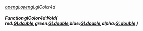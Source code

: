 _[opengl](../../modules/opengl/opengl-module.md):[opengl](../../modules/opengl/opengl-module.md).glColor4d_
##### Function glColor4d:Void( red:[GLdouble](../../modules/opengl/opengl-gldouble.md),green:[GLdouble](../../modules/opengl/opengl-gldouble.md),blue:[GLdouble](../../modules/opengl/opengl-gldouble.md),alpha:[GLdouble](../../modules/opengl/opengl-gldouble.md) )
